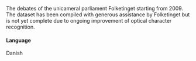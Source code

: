 The debates of the unicameral parliament Folketinget starting from 2009. The dataset has been compiled with generous assistance by Folketinget but is not yet complete due to ongoing improvement of optical character recognition.

#### Language
Danish
